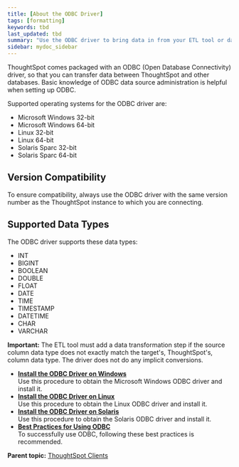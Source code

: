 ```yaml
---
title: [About the ODBC Driver]
tags: [formatting]
keywords: tbd
last_updated: tbd
summary: "Use the ODBC driver to bring data in from your ETL tool or database."
sidebar: mydoc_sidebar
---
```

ThoughtSpot comes packaged with an ODBC (Open Database Connectivity) driver, so that you can transfer data between ThoughtSpot and other databases. Basic knowledge of ODBC data source administration is helpful when setting up ODBC.

Supported operating systems for the ODBC driver are:

-   Microsoft Windows 32-bit
-   Microsoft Windows 64-bit
-   Linux 32-bit
-   Linux 64-bit
-   Solaris Sparc 32-bit
-   Solaris Sparc 64-bit

## Version Compatibility

To ensure compatibility, always use the ODBC driver with the same version number as the ThoughtSpot instance to which you are connecting.

## Supported Data Types

The ODBC driver supports these data types:

-   INT
-   BIGINT
-   BOOLEAN
-   DOUBLE
-   FLOAT
-   DATE
-   TIME
-   TIMESTAMP
-   DATETIME
-   CHAR
-   VARCHAR

**Important:** The ETL tool must add a data transformation step if the source column data type does not exactly match the target's, ThoughtSpot's, column data type. The driver does not do any implicit conversions.

-   **[Install the ODBC Driver on Windows](../../data_integration/clients/install_odbc_windows.html)**  
Use this procedure to obtain the Microsoft Windows ODBC driver and install it.
-   **[Install the ODBC Driver on Linux](../../data_integration/clients/install_odbc_linux.html)**  
Use this procedure to obtain the Linux ODBC driver and install it.
-   **[Install the ODBC Driver on Solaris](../../data_integration/clients/install_odbc_solaris.html)**  
Use this procedure to obtain the Solaris ODBC driver and install it.
-   **[Best Practices for Using ODBC](../../data_integration/clients/odbc_best_practices.html)**  
To successfully use ODBC, following these best practices is recommended.

**Parent topic:** [ThoughtSpot Clients](../../data_integration/clients/about_clients.html)
